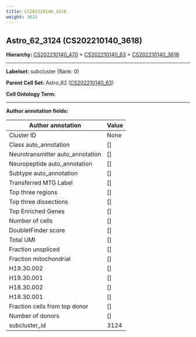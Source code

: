 ```yaml
---
title: CS202210140_3618
weight: 3618
---
```

## Astro_62_3124 (CS202210140_3618)
<b>Hierarchy: </b>
[CS202210140_470](cell_sets/CS202210140_470.md) >
[CS202210140_63](cell_sets/CS202210140_63.md) >
[CS202210140_3618](cell_sets/CS202210140_3618.md)

---


**Labelset:** subcluster (Rank: 0)

**Parent Cell Set:** Astro_62 ([CS202210140_63](cell_sets/CS202210140_63.md))



**Cell Ontology Term:** 

[MARKER GENES.]: #


---

[TRANSFERRED ANNOTATIONS.]: #


[AUTHOR ANNOTATION FIELDS.]: #


**Author annotation fields:**

| Author annotation | Value |
|-------------------|-------|
|Cluster ID|None|
|Class auto_annotation|[]|
|Neurotransmitter auto_annotation|[]|
|Neuropeptide auto_annotation|[]|
|Subtype auto_annotation|[]|
|Transferred MTG Label|[]|
|Top three regions|[]|
|Top three dissections|[]|
|Top Enriched Genes|[]|
|Number of cells|[]|
|DoubletFinder score|[]|
|Total UMI|[]|
|Fraction unspliced|[]|
|Fraction mitochondrial|[]|
|H19.30.002|[]|
|H19.30.001|[]|
|H18.30.002|[]|
|H18.30.001|[]|
|Fraction cells from top donor|[]|
|Number of donors|[]|
|subcluster_id|3124|
